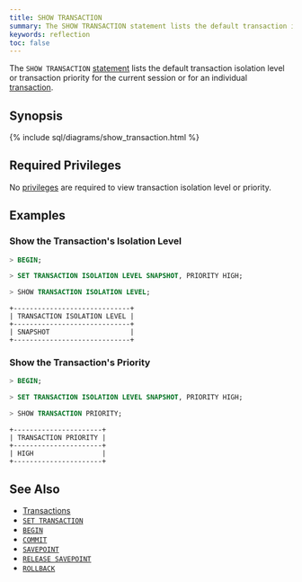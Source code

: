 ```yaml
---
title: SHOW TRANSACTION
summary: The SHOW TRANSACTION statement lists the default transaction isolation level or transaction priority for the current session or for an individual transaction.
keywords: reflection
toc: false
---
```


The `SHOW TRANSACTION` [statement](sql-statements.html) lists the default transaction isolation level or transaction priority for the current session or for an individual [transaction](transactions.html).

<div id="toc"></div>

## Synopsis

{% include sql/diagrams/show_transaction.html %}

## Required Privileges

No [privileges](privileges.html) are required to view transaction isolation level or priority.

## Examples

### Show the Transaction's Isolation Level

~~~ sql
> BEGIN;

> SET TRANSACTION ISOLATION LEVEL SNAPSHOT, PRIORITY HIGH;

> SHOW TRANSACTION ISOLATION LEVEL;
~~~
~~~
+-----------------------------+
| TRANSACTION ISOLATION LEVEL |
+-----------------------------+
| SNAPSHOT                    |
+-----------------------------+
~~~

### Show the Transaction's Priority

~~~ sql
> BEGIN;

> SET TRANSACTION ISOLATION LEVEL SNAPSHOT, PRIORITY HIGH;

> SHOW TRANSACTION PRIORITY;
~~~
~~~
+----------------------+
| TRANSACTION PRIORITY |
+----------------------+
| HIGH                 |
+----------------------+
~~~

## See Also

- [Transactions](transactions.html)
- [`SET TRANSACTION`](set-transaction.html)
- [`BEGIN`](begin-transaction.html)
- [`COMMIT`](commit-transaction.html)
- [`SAVEPOINT`](savepoint.html)
- [`RELEASE SAVEPOINT`](release-savepoint.html)
- [`ROLLBACK`](rollback-transaction.html)